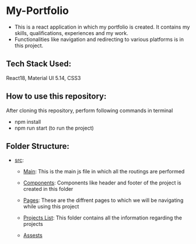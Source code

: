 # My-Portfolio
- This is a react application in which my portfolio is created. It contains my skills, qualifications, experiences and my work.
- Functionalities like navigation and redirecting to various platforms is in this project.
    
## Tech Stack Used:
React18, Material UI 5.14, CSS3

## How to use this repository:
After cloning this repository, perform following commands in terminal
- npm install
- npm run start (to run the project)

## Folder Structure:
* [src](./src/):
    * [Main](./src/App.js): 
        This is the main js file in which all the routings are performed

    * [Components](./src/Components/): 
        Components like header and footer of the project is created in this folder

    * [Pages](./src/Pages/): 
        These are the diffrent pages to which we will be navigating while using this project

    * [Projects List](./src/List/): 
        This folder contains all the information regarding the projects
    
    * [Assests](./src/Assets/)